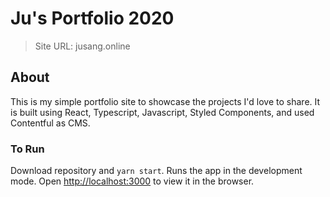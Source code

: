 # Ju's Portfolio 2020

> Site URL: jusang.online

## About

This is my simple portfolio site to showcase the projects I'd love to share.
It is built using React, Typescript, Javascript, Styled Components, 
and used Contentful as CMS.

### To Run
Download repository and  `yarn start`. Runs the app in the development mode.
Open [http://localhost:3000](http://localhost:3000) to view it in the browser.



